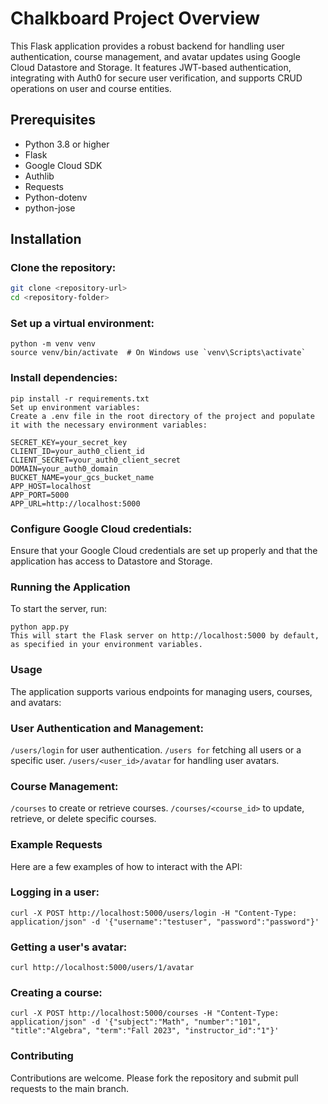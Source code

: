 # Chalkboard Project Overview

This Flask application provides a robust backend for handling user authentication, course management, and avatar updates using Google Cloud Datastore and Storage. It features JWT-based authentication, integrating with Auth0 for secure user verification, and supports CRUD operations on user and course entities.

## Prerequisites

- Python 3.8 or higher
- Flask
- Google Cloud SDK
- Authlib
- Requests
- Python-dotenv
- python-jose

## Installation

### Clone the repository:

```bash
git clone <repository-url>
cd <repository-folder>
```
### Set up a virtual environment:
```
python -m venv venv
source venv/bin/activate  # On Windows use `venv\Scripts\activate`
```

### Install dependencies:
```
pip install -r requirements.txt
Set up environment variables:
Create a .env file in the root directory of the project and populate it with the necessary environment variables:
```
```
SECRET_KEY=your_secret_key
CLIENT_ID=your_auth0_client_id
CLIENT_SECRET=your_auth0_client_secret
DOMAIN=your_auth0_domain
BUCKET_NAME=your_gcs_bucket_name
APP_HOST=localhost
APP_PORT=5000
APP_URL=http://localhost:5000
```

### Configure Google Cloud credentials:
Ensure that your Google Cloud credentials are set up properly and that the application has access to Datastore and Storage.

### Running the Application
To start the server, run:

```
python app.py
This will start the Flask server on http://localhost:5000 by default, as specified in your environment variables.
```
### Usage
The application supports various endpoints for managing users, courses, and avatars:

### User Authentication and Management:

`/users/login` for user authentication.
`/users for` fetching all users or a specific user.
`/users/<user_id>/avatar` for handling user avatars.
### Course Management:

`/courses` to create or retrieve courses.
`/courses/<course_id>` to update, retrieve, or delete specific courses.
### Example Requests
Here are a few examples of how to interact with the API:

### Logging in a user:
```
curl -X POST http://localhost:5000/users/login -H "Content-Type: application/json" -d '{"username":"testuser", "password":"password"}'
```
### Getting a user's avatar:
```
curl http://localhost:5000/users/1/avatar
```
### Creating a course:
```
curl -X POST http://localhost:5000/courses -H "Content-Type: application/json" -d '{"subject":"Math", "number":"101", "title":"Algebra", "term":"Fall 2023", "instructor_id":"1"}'
```
### Contributing
Contributions are welcome. Please fork the repository and submit pull requests to the main branch.
